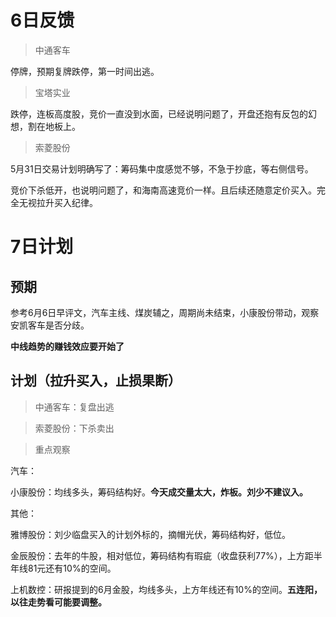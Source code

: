 # 6日反馈

> 中通客车

停牌，预期复牌跌停，第一时间出逃。

> 宝塔实业

跌停，连板高度股，竞价一直没到水面，已经说明问题了，开盘还抱有反包的幻想，割在地板上。

> 索菱股份

5月31日交易计划明确写了：筹码集中度感觉不够，不急于抄底，等右侧信号。

竞价下杀低开，也说明问题了，和海南高速竞价一样。且后续还随意定价买入。完全无视拉升买入纪律。

# 7日计划

## 预期

参考6月6日早评文，汽车主线、煤炭辅之，周期尚未结束，小康股份带动，观察安凯客车是否分歧。

**中线趋势的赚钱效应要开始了**

## 计划（拉升买入，止损果断）

> 中通客车：复盘出逃

> 索菱股份：下杀卖出

> 重点观察

汽车：

小康股份：均线多头，筹码结构好。**今天成交量太大，炸板。刘少不建议入。**

其他：

雅博股份：刘少临盘买入的计划外标的，摘帽光伏，筹码结构好，低位。

金辰股份：去年的牛股，相对低位，筹码结构有瑕疵（收盘获利77%），上方距半年线81元还有10%的空间。

上机数控：研报提到的6月金股，均线多头，上方年线还有10%的空间。**五连阳，以往走势看可能要调整。**


